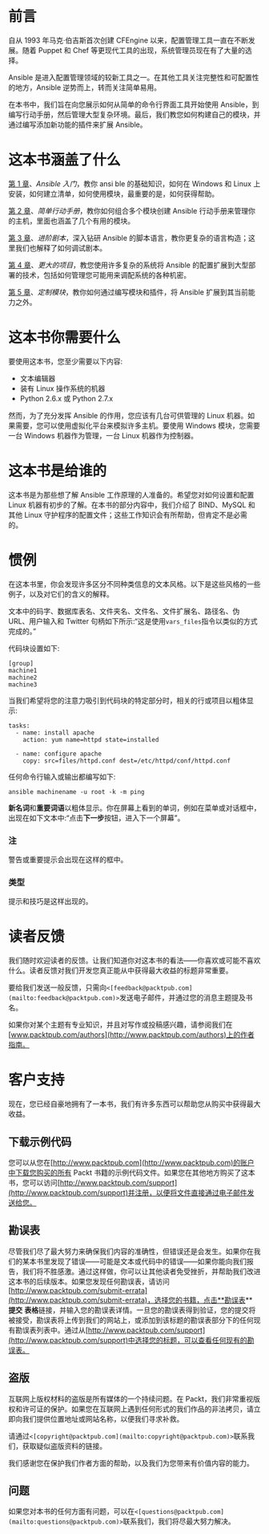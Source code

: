 # 前言

自从 1993 年马克·伯吉斯首次创建 CFEngine 以来，配置管理工具一直在不断发展。随着 Puppet 和 Chef 等更现代工具的出现，系统管理员现在有了大量的选择。

Ansible 是进入配置管理领域的较新工具之一。在其他工具关注完整性和可配置性的地方，Ansible 逆势而上，转而关注简单易用。

在本书中，我们旨在向您展示如何从简单的命令行界面工具开始使用 Ansible，到编写行动手册，然后管理大型复杂环境。最后，我们教您如何构建自己的模块，并通过编写添加新功能的插件来扩展 Ansible。

# 这本书涵盖了什么

[第 1 章](1.html "Chapter 1. Getting Started with Ansible")、*Ansible 入门*，教你 ansi ble 的基础知识，如何在 Windows 和 Linux 上安装，如何建立清单，如何使用模块，最重要的是，如何获得帮助。

[第 2 章](2.html "Chapter 2. Simple Playbooks")、*简单行动手册*，教你如何组合多个模块创建 Ansible 行动手册来管理你的主机，里面也涵盖了几个有用的模块。

[第 3 章](3.html "Chapter 3. Advanced Playbooks")、*进阶剧本*，深入钻研 Ansible 的脚本语言，教你更复杂的语言构造；这里我们也解释了如何调试剧本。

[第 4 章](4.html "Chapter 4. Larger Projects")、*更大的项目*，教您使用许多复杂的系统将 Ansible 的配置扩展到大型部署的技术，包括如何管理您可能用来调配系统的各种机密。

[第 5 章](5.html "Chapter 5. Custom Modules")、*定制模块*，教你如何通过编写模块和插件，将 Ansible 扩展到其当前能力之外。

# 这本书你需要什么

要使用这本书，您至少需要以下内容:

*   文本编辑器
*   装有 Linux 操作系统的机器
*   Python 2.6.x 或 Python 2.7.x

然而，为了充分发挥 Ansible 的作用，您应该有几台可供管理的 Linux 机器。如果需要，您可以使用虚拟化平台来模拟许多主机。要使用 Windows 模块，您需要一台 Windows 机器作为管理，一台 Linux 机器作为控制器。

# 这本书是给谁的

这本书是为那些想了解 Ansible 工作原理的人准备的。希望您对如何设置和配置 Linux 机器有初步的了解。在本书的部分内容中，我们介绍了 BIND、MySQL 和其他 Linux 守护程序的配置文件；这些工作知识会有所帮助，但肯定不是必需的。

# 惯例

在这本书里，你会发现许多区分不同种类信息的文本风格。以下是这些风格的一些例子，以及对它们的含义的解释。

文本中的码字、数据库表名、文件夹名、文件名、文件扩展名、路径名、伪 URL、用户输入和 Twitter 句柄如下所示:“这是使用`vars_files`指令以类似的方式完成的。”

代码块设置如下:

```
[group]
machine1
machine2
machine3
```

当我们希望将您的注意力吸引到代码块的特定部分时，相关的行或项目以粗体显示:

```
tasks:
  - name: install apache
    action: yum name=httpd state=installed

  - name: configure apache
    copy: src=files/httpd.conf dest=/etc/httpd/conf/httpd.conf
```

任何命令行输入或输出都编写如下:

```
ansible machinename -u root -k -m ping

```

**新名词**和**重要词语**以粗体显示。你在屏幕上看到的单词，例如在菜单或对话框中，出现在如下文本中:“点击**下一步**按钮，进入下一个屏幕”。

### 注

警告或重要提示会出现在这样的框中。

### 类型

提示和技巧是这样出现的。

# 读者反馈

我们随时欢迎读者的反馈。让我们知道你对这本书的看法——你喜欢或可能不喜欢什么。读者反馈对我们开发您真正能从中获得最大收益的标题非常重要。

要给我们发送一般反馈，只需向`<[feedback@packtpub.com](mailto:feedback@packtpub.com)>`发送电子邮件，并通过您的消息主题提及书名。

如果你对某个主题有专业知识，并且对写作或投稿感兴趣，请参阅我们在[www.packtpub.com/authors](http://www.packtpub.com/authors)上的作者指南。

# 客户支持

现在，您已经自豪地拥有了一本书，我们有许多东西可以帮助您从购买中获得最大收益。

## 下载示例代码

您可以从您在[http://www.packtpub.com](http://www.packtpub.com)的账户中下载您购买的所有 Packt 书籍的示例代码文件。如果您在其他地方购买了这本书，您可以访问[http://www.packtpub.com/support](http://www.packtpub.com/support)并注册，以便将文件直接通过电子邮件发送给您。

## 勘误表

尽管我们尽了最大努力来确保我们内容的准确性，但错误还是会发生。如果你在我们的某本书里发现了错误——可能是文本或代码中的错误——如果你能向我们报告，我们将不胜感激。通过这样做，你可以让其他读者免受挫折，并帮助我们改进这本书的后续版本。如果您发现任何勘误表，请访问[http://www.packtpub.com/submit-errata](http://www.packtpub.com/submit-errata)，选择您的书籍，点击**勘误表** **提交** **表格**链接，并输入您的勘误表详情。一旦您的勘误表得到验证，您的提交将被接受，勘误表将上传到我们的网站上，或添加到该标题的勘误表部分下的任何现有勘误表列表中。通过从[http://www.packtpub.com/support](http://www.packtpub.com/support)中选择您的标题，可以查看任何现有的勘误表。

## 盗版

互联网上版权材料的盗版是所有媒体的一个持续问题。在 Packt，我们非常重视版权和许可证的保护。如果您在互联网上遇到任何形式的我们作品的非法拷贝，请立即向我们提供位置地址或网站名称，以便我们寻求补救。

请通过`<[copyright@packtpub.com](mailto:copyright@packtpub.com)>`联系我们，获取疑似盗版资料的链接。

我们感谢您在保护我们作者方面的帮助，以及我们为您带来有价值内容的能力。

## 问题

如果您对本书的任何方面有问题，可以在`<[questions@packtpub.com](mailto:questions@packtpub.com)>`联系我们，我们将尽最大努力解决。